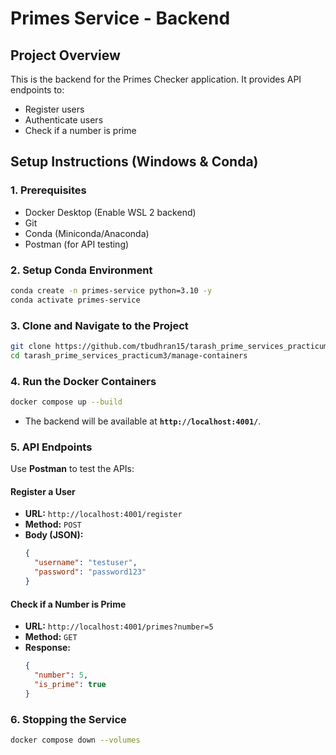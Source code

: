 # Primes Service - Backend

## **Project Overview**
This is the backend for the Primes Checker application. It provides API endpoints to:
- Register users
- Authenticate users
- Check if a number is prime

## **Setup Instructions (Windows & Conda)**

### **1. Prerequisites**
- Docker Desktop (Enable WSL 2 backend)
- Git
- Conda (Miniconda/Anaconda)
- Postman (for API testing)

### **2. Setup Conda Environment**
```sh
conda create -n primes-service python=3.10 -y
conda activate primes-service
```

### **3. Clone and Navigate to the Project**
```sh
git clone https://github.com/tbudhran15/tarash_prime_services_practicum3.git
cd tarash_prime_services_practicum3/manage-containers
```

### **4. Run the Docker Containers**
```sh
docker compose up --build
```
- The backend will be available at **`http://localhost:4001/`**.

### **5. API Endpoints**
Use **Postman** to test the APIs:

#### **Register a User**
- **URL:** `http://localhost:4001/register`
- **Method:** `POST`
- **Body (JSON):**
  ```json
  {
    "username": "testuser",
    "password": "password123"
  }
  ```

#### **Check if a Number is Prime**
- **URL:** `http://localhost:4001/primes?number=5`
- **Method:** `GET`
- **Response:**
  ```json
  {
    "number": 5,
    "is_prime": true
  }
  ```

### **6. Stopping the Service**
```sh
docker compose down --volumes
```
